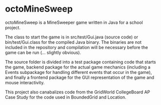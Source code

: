 octoMineSweep
=============
octoMineSweep is a MineSweeper game written in Java for a school project.

The class to start the game is in src/test/Gui.java (source code) or bin/test/Gui.class for the compiled Java binary. The binaries are not included in the repository and compilation will be necessary before the game can be run (... slightly obvious).

The source folder is divided into a test package containing code that starts the game, backend package for the actual game mechanics (including a Events subpackage for handling different events that occur in the game), and finally a frontend package for the GUI representation of the game and mouse interactivity.

This project also canabalizes code from the GridWorld CollegeBoard AP Case Study for the code used in BoundedGrid and Location.
